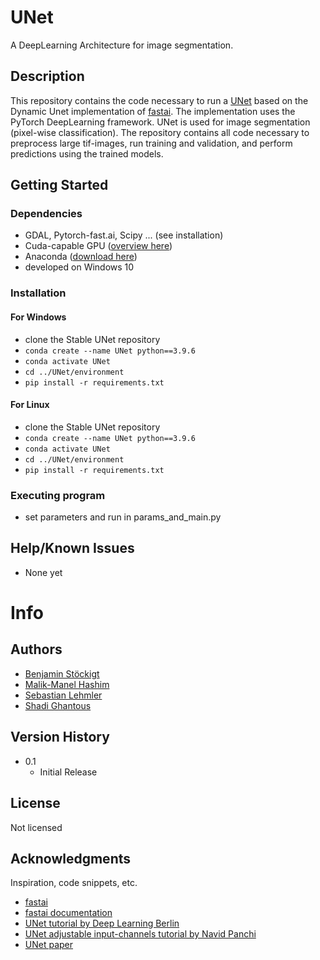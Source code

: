 # UNet

A DeepLearning Architecture for image segmentation.

## Description

This repository contains the code necessary to run a [UNet](https://arxiv.org/abs/1505.04597) based on the Dynamic Unet implementation of [fastai](https://www.fast.ai/). 
The implementation uses the PyTorch DeepLearning framework. UNet is used for image segmentation (pixel-wise classification).
The repository contains all code necessary to preprocess large tif-images, run training and validation, and perform predictions using the trained models.

## Getting Started

### Dependencies

* GDAL, Pytorch-fast.ai, Scipy ... (see installation)
* Cuda-capable GPU ([overview here](https://developer.nvidia.com/cuda-gpus))
* Anaconda ([download here](https://www.anaconda.com/products/distribution))
* developed on Windows 10

### Installation
#### For Windows
* clone the Stable UNet repository
* `conda create --name UNet python==3.9.6`
* `conda activate UNet`
* `cd ../UNet/environment`
* `pip install -r requirements.txt`
#### For Linux
* clone the Stable UNet repository
* `conda create --name UNet python==3.9.6`
* `conda activate UNet`
* `cd ../UNet/environment`
* `pip install -r requirements.txt`

### Executing program

* set parameters and run in params_and_main.py

## Help/Known Issues

* None yet

# Info

## Authors

* [Benjamin Stöckigt](https://github.com/benjaminstoeckigt)
* [Malik-Manel Hashim](https://github.com/irukandi) 
* [Sebastian Lehmler](https://github.com/SebastianLeh)
* [Shadi Ghantous](https://github.com/Shadiouss)


## Version History

* 0.1
    * Initial Release

## License

Not licensed

## Acknowledgments

Inspiration, code snippets, etc.

* [fastai](https://www.fast.ai/)
* [fastai documentation](https://docs.fast.ai/)
* [UNet tutorial by Deep Learning Berlin](https://deeplearning.berlin/satellite%20imagery/computer%20vision/fastai/2021/02/17/Building-Detection-SpaceNet7.html)
* [UNet adjustable input-channels tutorial by Navid Panchi](https://github.com/navidpanchi/N-Channeled-Input-UNet-Fastai/blob/master/N-Channeled-Input-UNet%20.ipynb)
* [UNet paper](https://arxiv.org/abs/1505.04597)
